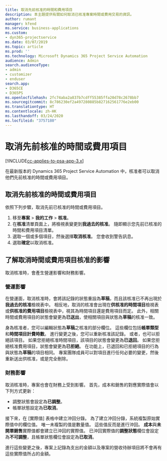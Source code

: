 ```yaml
---
title: 取消先前核准的時間和費用項目
description: 本主題提供有關如何取消已核准專案時間或費用交易的資訊。
author: rumant
manager: kfend
ms.service: business-applications
ms.custom:
- dyn365-projectservice
ms.date: 03/07/2019
ms.topic: article
ms.prod: ''
ms.technology: Microsoft Dynamics 365 Project Service Automation
audience: Admin
search.audienceType:
- admin
- customizer
- enduser
search.app:
- D365CE
- D365PS
ms.openlocfilehash: 2fc74aba2a837b7cdff55385ffa20d78c2678bb7
ms.sourcegitcommit: 8c786230ef2a497280885b827162561776e2eb00
ms.translationtype: HT
ms.contentlocale: zh-HK
ms.lasthandoff: 03/24/2020
ms.locfileid: "3757180"
---
```

# <a name="cancel-previously-approved-time-or-expense-entries"></a>取消先前核准的時間或費用項目

[!INCLUDE[cc-applies-to-psa-app-3.x](../includes/cc-applies-to-psa-app-3x.md)]

在最新版本的 Dynamics 365 Project Service Automation 中，核准者可以取消他們先前核准的時間或費用項目。

## <a name="cancel-a-previously-approved-time-or-expense-entry"></a>取消先前核准的時間或費用項目

依照下列步驟，取消先前已核准的時間或費用項目。

1. 移至**專案** \> **我的工作** \> **核准**。
2. 在**核准**清單頁面上，將檢視表變更到**我過去的核准**。 隨即顯示您先前已核准的時間和費用項目清單。
3. 選取一個或多個項目，然後選擇**取消核准**。 您會收到警告訊息。
4. 選取**確定**以取消核准。

## <a name="understand-the-impact-of-canceling-a-time-or-expense-entry-approval"></a>了解取消時間或費用項目核准的影響

取消核准時，會產生營運影響和財務影響。

### <a name="operational-impact"></a>營運影響

在營運面，取消核准時，會將該記錄的狀態重設為**草稿**，而且該核准已不再出現於**我過去的核准**檢視表中。 相反地，取消的核准會出現在**供核准的時間項目**檢視表或**供核准的費用項目**檢視表中，視其為時間項目還是費用項目而定。 此外，相關時間或費用項目的狀態會變更為**已送出**，使相關項目與狀態為**草稿**的核准一致。

身為核准者，您可以編輯狀態為**草稿**之核准的部分欄位。 這些欄位包括**帳單類型**和**時間項目計費時數**。 進行變更之後，您可以重新核准該記錄。 或者，也可以拒絕該項目。 如果您拒絕核准時間項目，該項目的狀態會變更為**已退回**。 如果您拒絕核准費用項目，狀態會變更為**已拒絕**。 在功能上，已退回和已拒絕項目的行為與狀態為**草稿**的項目相同。 專案團隊成員可以對項目進行任何必要的變更，然後重新送出供核准，或是完全刪除。

### <a name="financial-impact"></a>財務影響

取消核准時，專案也會在財務上受到影響。 首先，成本和銷售的對應實際值會以下列方式更新：

- 調整狀態會設定為**已調整**。
- 帳單狀態設定為**已取消**。

接下來，在 [實際值] 表格中建立沖回分錄。 為了建立沖回分錄，系統複製原始實際值中的欄位值。 唯一未複製的值是數量值。 這些值反而是進行沖回。 **成本**與**未開單銷售**實際值都會建立已沖回的實際值。 已沖回實際值的**調整狀態**欄位會設定為**不可調整**，且帳單狀態欄位會設定為**已取消**。

進行這些變更之後，專案上記錄為支出的金額以及專案的營收待辦項目將不會再有這些實際值所占的金額。
